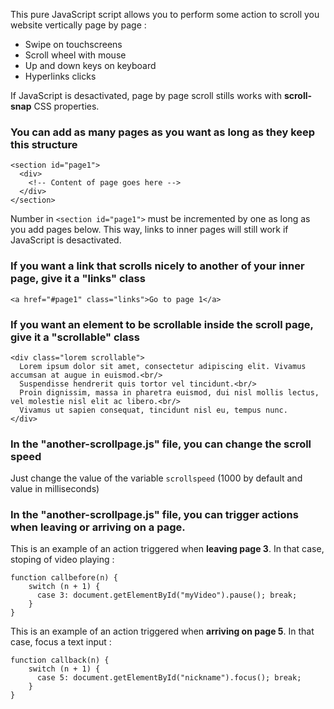 This pure JavaScript script allows you to perform some action to scroll you website vertically page by page :
- Swipe on touchscreens
- Scroll wheel with mouse
- Up and down keys on keyboard
- Hyperlinks clicks

If JavaScript is desactivated, page by page scroll stills works with **scroll-snap** CSS properties. 

### You can add as many pages as you want as long as they keep this structure ###
```
<section id="page1">
  <div>
    <!-- Content of page goes here -->
  </div>
</section>
```
Number in ```<section id="page1">``` must be incremented by one as long as you add pages below.
This way, links to inner pages will still work if JavaScript is desactivated.

### If you want a link that scrolls nicely to another of your inner page, give it a "links" class ###
```
<a href="#page1" class="links">Go to page 1</a>
```

### If you want an element to be scrollable inside the scroll page, give it a "scrollable" class ###
```
<div class="lorem scrollable">
  Lorem ipsum dolor sit amet, consectetur adipiscing elit. Vivamus accumsan at augue in euismod.<br/>
  Suspendisse hendrerit quis tortor vel tincidunt.<br/>
  Proin dignissim, massa in pharetra euismod, dui nisl mollis lectus, vel molestie nisl elit ac libero.<br/>
  Vivamus ut sapien consequat, tincidunt nisl eu, tempus nunc.
</div>
```

### In the "another-scrollpage.js" file, you can change the scroll speed ###

Just change the value of the variable ```scrollspeed``` (1000 by default and value in milliseconds)

### In the "another-scrollpage.js" file, you can trigger actions when leaving or arriving on a page. ###

This is an example of an action triggered when **leaving page 3**. In that case, stoping of video playing :
```
function callbefore(n) {
    switch (n + 1) {
      case 3: document.getElementById("myVideo").pause(); break;
    }
}
```

This is an example of an action triggered when **arriving on page 5**. In that case, focus a text input :
```
function callback(n) {
    switch (n + 1) {
      case 5: document.getElementById("nickname").focus(); break;
    }
}
```
